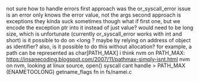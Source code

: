 not sure how to handle errors
first approach was the or_syscall_error<T>
issue is an error only knows the error value, not the args
second approach is exceptions
they kinda suck sometimes though
what if first one, but we encode the exception ptr into it instead of just value?
would need to be long size, which is unfortunate
(currently or_syscall_error works with int and short)
is it possible to do on <long ?
maybe by relying on address of object as identifier?
also, is it possible to do this without allocation?
for example, a path can be represented as char[PATH_MAX] i think
nvm on PATH_MAX: https://insanecoding.blogspot.com/2007/11/pathmax-simply-isnt.html
nvm on nvm, looking at linux source, open() syscall cant handle > PATH_MAX (ENAMETOOLONG)
getname_flags fn in fs/namei.c
